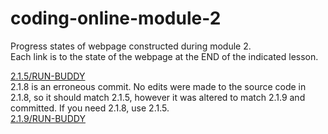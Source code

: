 # coding-online-module-2
Progress states of webpage constructed during module 2.  
Each link is to the state of the webpage at the END of the indicated lesson.  

[2.1.5/RUN-BUDDY](https://tom2u.github.io/coding-online-module-2/2.1.5/RUN-BUDDY)  
2.1.8 is an erroneous commit. No edits were made to the source code in 2.1.8, so it should match 2.1.5, however it was altered to match 2.1.9 and committed. If you need 2.1.8, use 2.1.5.  
[2.1.9/RUN-BUDDY](https://tom2u.github.io/coding-online-module-2/2.1.9/RUN-BUDDY)  
